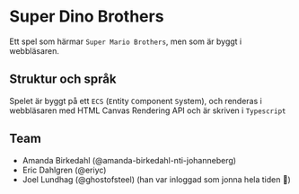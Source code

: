 # Super Dino Brothers
Ett spel som härmar `Super Mario Brothers`, men som är byggt i webbläsaren.

## Struktur och språk
Spelet är byggt på ett `ECS` (`E`ntity `C`omponent `S`ystem), och renderas i webbläsaren med HTML Canvas Rendering API och är skriven i `Typescript`

## Team
- Amanda Birkedahl (@amanda-birkedahl-nti-johanneberg)
- Eric Dahlgren (@eriyc)
- Joel Lundhag (@ghostofsteel) (han var inloggad som jonna hela tiden 🤦)
